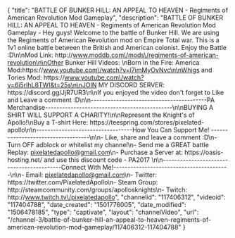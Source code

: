 {
    "title": "BATTLE OF BUNKER HILL: AN APPEAL TO HEAVEN - Regiments of American Revolution Mod Gameplay",
    "description": "BATTLE OF BUNKER HILL: AN APPEAL TO HEAVEN - Regiments of American Revolution Mod Gameplay - Hey guys! Welcome to the battle of Bunker Hill. We are using the Regiments of American Revolution mod on Empire Total war. This is a 1v1 online battle between the British and American colonist. Enjoy the Battle :D\n\nMod Link: http:\/\/www.moddb.com\/mods\/regiments-of-american-revolution\n\nOther Bunker Hill Videos: \nBorn in the Fire: America Mod:https:\/\/www.youtube.com\/watch?v=l7imMyOvNvc\n\nWhigs and Tories Mod: https:\/\/www.youtube.com\/watch?v=6i5rIhL8TWI&t=25s\n\nJOIN MY DISCORD SERVER: https:\/\/discord.gg\/JjR7UR3\n\nIf you enjoyed the video don't forget to Like and Leave a comment :D\n\n-----------------------------------------PA Merchandise---------------------------------------------\n\nBUYING A SHIRT WILL SUPPORT A CHARITY!\n\nRepresent the Knight's of Apollo!\nBuy a T-shirt Here: https:\/\/teespring.com\/stores\/pixelated-apollo\n\n----------------------------------How You Can Support Me! -----------------------------------\n\n- Like, share and leave a comment :D\n- Turn OFF adblock or whitelist my channel\n- Send me a GREAT battle Replay: pixelatedapollo@gmail.com\n- Purchase a Server at: https:\/\/oasis-hosting.net\/ and use this discount code - PA2017 \n\n------------------------------------------Connect With Me!-----------------------------------------\n\n- Email: pixelatedapollo@gmail.com\n- Twitter: https:\/\/twitter.com\/PixelatedApollo\n- Steam Group:  http:\/\/steamcommunity.com\/groups\/apollosknights\n- Twitch: http:\/\/www.twitch.tv\/pixelatedapollo",
    "channelid": "117406312",
    "videoid": "117404788",
    "date_created": "1501776005",
    "date_modified": "1506478185",
    "type": "captivate",
    "layout": "channelVideo",
    "url": "\/channel-3\/battle-of-bunker-hill-an-appeal-to-heaven-regiments-of-american-revolution-mod-gameplay\/117406312-117404788"
}
